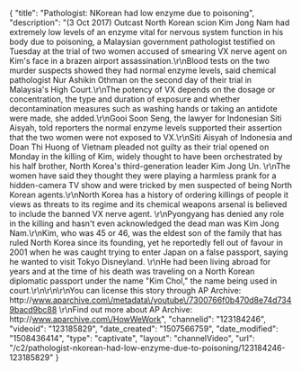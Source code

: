 {
    "title": "Pathologist: NKorean had low enzyme due to poisoning",
    "description": "(3 Oct 2017) Outcast North Korean scion Kim Jong Nam had extremely low levels of an enzyme vital for nervous system function in his body due to poisoning, a Malaysian government pathologist testified on Tuesday at the trial of two women accused of smearing VX nerve agent on Kim's face in a brazen airport assassination.\r\nBlood tests on the two murder suspects showed they had normal enzyme levels, said chemical pathologist Nur Ashikin Othman on the second day of their trial in Malaysia's High Court.\r\nThe potency of VX depends on the dosage or concentration, the type and duration of exposure and whether decontamination measures such as washing hands or taking an antidote were made, she added.\r\nGooi Soon Seng, the lawyer for Indonesian Siti Aisyah, told reporters the normal enzyme levels supported their assertion that the two women were not exposed to VX.\r\nSiti Aisyah of Indonesia and Doan Thi Huong of Vietnam pleaded not guilty as their trial opened on Monday in the killing of Kim, widely thought to have been orchestrated by his half brother, North Korea's third-generation leader Kim Jong Un. \r\nThe women have said they thought they were playing a harmless prank for a hidden-camera TV show and were tricked by men suspected of being North Korean agents.\r\nNorth Korea has a history of ordering killings of people it views as threats to its regime and its chemical weapons arsenal is believed to include the banned VX nerve agent. \r\nPyongyang has denied any role in the killing and hasn't even acknowledged the dead man was Kim Jong Nam.\r\nKim, who was 45 or 46, was the eldest son of the family that has ruled North Korea since its founding, yet he reportedly fell out of favour in 2001 when he was caught trying to enter Japan on a false passport, saying he wanted to visit Tokyo Disneyland. \r\nHe had been living abroad for years and at the time of his death was traveling on a North Korean diplomatic passport under the name \"Kim Chol,\" the name being used in court.\r\n\r\n\r\nYou can license this story through AP Archive: http:\/\/www.aparchive.com\/metadata\/youtube\/7300766f0b470d8e74d7349bacd9bc88 \r\nFind out more about AP Archive: http:\/\/www.aparchive.com\/HowWeWork",
    "channelid": "123184246",
    "videoid": "123185829",
    "date_created": "1507566759",
    "date_modified": "1508436414",
    "type": "captivate",
    "layout": "channelVideo",
    "url": "\/c2\/pathologist-nkorean-had-low-enzyme-due-to-poisoning\/123184246-123185829"
}